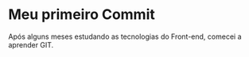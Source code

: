 # Meu primeiro Commit

Após alguns meses estudando as tecnologias do Front-end, comecei a aprender GIT.